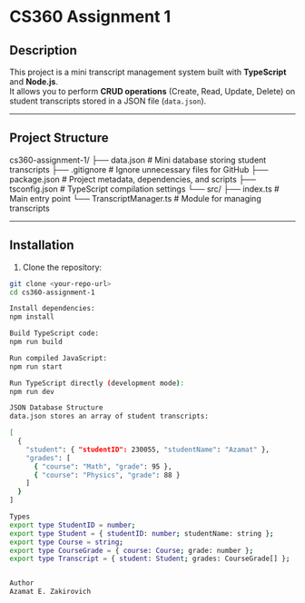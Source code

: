 # CS360 Assignment 1

## Description
This project is a mini transcript management system built with **TypeScript** and **Node.js**.  
It allows you to perform **CRUD operations** (Create, Read, Update, Delete) on student transcripts stored in a JSON file (`data.json`).

---

## Project Structure

cs360-assignment-1/
├── data.json # Mini database storing student transcripts
├── .gitignore # Ignore unnecessary files for GitHub
├── package.json # Project metadata, dependencies, and scripts
├── tsconfig.json # TypeScript compilation settings
└── src/
├── index.ts # Main entry point
└── TranscriptManager.ts # Module for managing transcripts


---

## Installation

1. Clone the repository:

```bash
git clone <your-repo-url>
cd cs360-assignment-1

Install dependencies:
npm install

Build TypeScript code:
npm run build

Run compiled JavaScript:
npm run start

Run TypeScript directly (development mode):
npm run dev

JSON Database Structure
data.json stores an array of student transcripts:

[
  {
    "student": { "studentID": 230055, "studentName": "Azamat" },
    "grades": [
      { "course": "Math", "grade": 95 },
      { "course": "Physics", "grade": 88 }
    ]
  }
]

Types 
export type StudentID = number;
export type Student = { studentID: number; studentName: string };
export type Course = string;
export type CourseGrade = { course: Course; grade: number };
export type Transcript = { student: Student; grades: CourseGrade[] };


Author
Azamat E. Zakirovich
